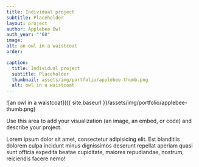 ```yaml
---
title: Individual project
subtitle: Placeholder
layout: project
author: Applebee Owl
auth_year: "'68"
image: 
alt: an owl in a waistcoat
order: 

caption:
  title: Individual project
  subtitle: Placeholder
  thumbnail: assets/img/portfolio/applebee-thumb.png
  alt: owl in a waistcoat
---
```


![an owl in a waistcoat]({{ site.baseurl }}/assets/img/portfolio/applebee-thumb.png)

Use this area to add your visualization (an image, an embed, or code) and describe your project. 

Lorem ipsum dolor sit amet, consectetur adipisicing elit. Est blanditiis dolorem culpa incidunt minus dignissimos deserunt repellat aperiam quasi sunt officia expedita beatae cupiditate, maiores repudiandae, nostrum, reiciendis facere nemo!

